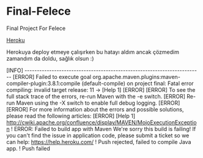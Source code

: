 # Final-Felece
Final Project For Felece

<a href="https://felece-final.herokuapp.com/">Heroku</a>


Herokuya deploy etmeye çalışırken bu hatayı aldım ancak çözmedim zamandım da doldu, sağlık olsun :)

[INFO] ------------------------------------------------------------------------
       [ERROR] Failed to execute goal org.apache.maven.plugins:maven-compiler-plugin:3.8.1:compile (default-compile) on project final: Fatal error compiling: invalid target release: 11 -> [Help 1]
       [ERROR] 
       [ERROR] To see the full stack trace of the errors, re-run Maven with the -e switch.
       [ERROR] Re-run Maven using the -X switch to enable full debug logging.
       [ERROR] 
       [ERROR] For more information about the errors and possible solutions, please read the following articles:
       [ERROR] [Help 1] http://cwiki.apache.org/confluence/display/MAVEN/MojoExecutionException
 !     ERROR: Failed to build app with Maven
       We're sorry this build is failing! If you can't find the issue in application code,
       please submit a ticket so we can help: https://help.heroku.com/
 !     Push rejected, failed to compile Java app.
 !     Push failed

